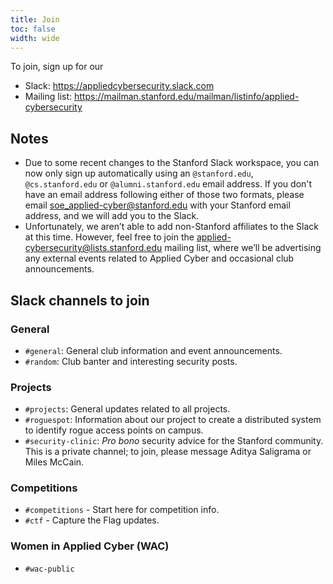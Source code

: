 ```yaml
---
title: Join
toc: false
width: wide
---
```


To join, sign up for our

* Slack: https://appliedcybersecurity.slack.com
* Mailing list: https://mailman.stanford.edu/mailman/listinfo/applied-cybersecurity

## Notes

* Due to some recent changes to the Stanford Slack workspace, you can now only sign up automatically using an `@stanford.edu`, `@cs.stanford.edu` or `@alumni.stanford.edu` email address. If you don't have an email address following either of those two formats, please email soe_applied-cyber@stanford.edu with your Stanford email address, and we will add you to the Slack.
* Unfortunately, we aren’t able to add non-Stanford affiliates to the Slack at this time. However, feel free to join the applied-cybersecurity@lists.stanford.edu mailing list, where we’ll be advertising any external events related to Applied Cyber and occasional club announcements.

## Slack channels to join

### General

* `#general`: General club information and event announcements.
* `#random`: Club banter and interesting security posts.

### Projects

- `#projects`: General updates related to all projects.
- `#roguespot`: Information about our project to create a distributed system to identify rogue access points on campus.
- `#security-clinic`: *Pro bono* security advice for the Stanford community. This is a private channel; to join, please message Aditya Saligrama or Miles McCain.

### Competitions

* `#competitions` - Start here for competition info.
* `#ctf` - Capture the Flag updates.

### Women in Applied Cyber (WAC)

* `#wac-public`